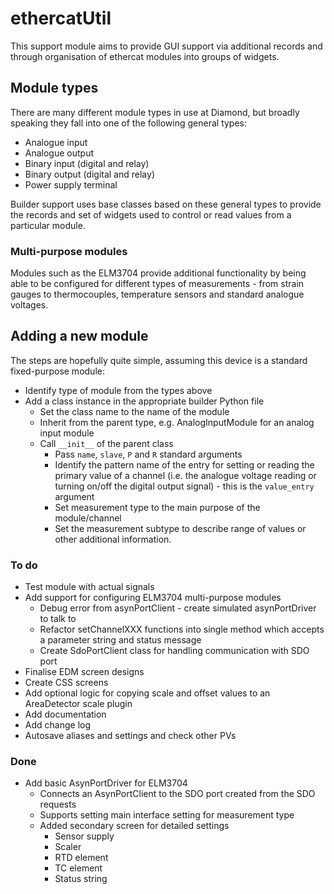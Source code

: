ethercatUtil
============

This support module aims to provide GUI support via additional records and
through organisation of ethercat modules into groups of widgets.

Module types
------------

There are many different module types in use at Diamond, but broadly speaking
they fall into one of the following general types:

* Analogue input
* Analogue output
* Binary input (digital and relay)
* Binary output (digital and relay)
* Power supply terminal

Builder support uses base classes based on these general types to provide the
records and set of widgets used to control or read values from a particular
module.

### Multi-purpose modules

Modules such as the ELM3704 provide additional functionality by being able to
be configured for different types of measurements - from strain gauges to 
thermocouples, temperature sensors and standard analogue voltages.

Adding a new module
-------------------

The steps are hopefully quite simple, assuming this device is a standard 
fixed-purpose module:

* Identify type of module from the types above
* Add a class instance in the appropriate builder Python file
    - Set the class name to the name of the module
    - Inherit from the parent type, e.g. AnalogInputModule for an analog input
    module
    - Call `__init__` of the parent class
        + Pass `name`, `slave`, `P` and `R` standard arguments
        + Identify the pattern name of the entry for setting or reading the
        primary value of a channel (i.e. the analogue voltage reading or turning
        on/off the digital output signal) - this is the `value_entry` argument
        + Set measurement type to the main purpose of the module/channel
        + Set the measurement subtype to describe range of values or other 
        additional information.

### To do

* Test module with actual signals
* Add support for configuring ELM3704 multi-purpose modules
    * Debug error from asynPortClient - create simulated asynPortDriver to talk to
    * Refactor setChannelXXX functions into single method which accepts a parameter string and status message
    * Create SdoPortClient class for handling communication with SDO port
* Finalise EDM screen designs
* Create CSS screens
* Add optional logic for copying scale and offset values to an AreaDetector scale plugin
* Add documentation
* Add change log
* Autosave aliases and settings and check other PVs

### Done

* Add basic AsynPortDriver for ELM3704
    * Connects an AsynPortClient to the SDO port created from the SDO requests
    * Supports setting main interface setting for measurement type
    * Added secondary screen for detailed settings
        * Sensor supply
        * Scaler
        * RTD element
        * TC element
        * Status string

